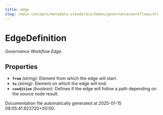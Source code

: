 ```yaml
---
title: edge
slug: /main-concepts/metadata-standard/schemas/governance/workflows/elements/edge
---
```


# EdgeDefinition

*Governance Workflow Edge.*

## Properties

- **`from`** *(string)*: Element from which the edge will start.
- **`to`** *(string)*: Element on which the edge will end.
- **`condition`** *(boolean)*: Defines if the edge will follow a path depending on the source node result.


Documentation file automatically generated at 2025-01-15 09:05:41.923720+00:00.
